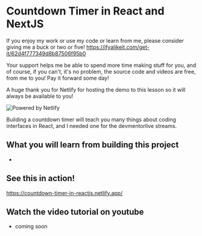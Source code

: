 # Countdown Timer in React and NextJS

If you enjoy my work or use my code or learn from me, please consider giving me a buck or two or five!
https://ifyalikeit.com/get-it/62d4f777349d8b87506f95b0

Your support helps me be able to spend more time making stuff for you, and of course, if you can't, it's no problem, the source code and videos are free, from me to you! Pay it forward some day!

A huge thank you for Netlify for hosting the demo to this lesson so it will always be available to you!

![Powered by Netlify](https://raw.githubusercontent.com/devmentorlive-youtube/0001-datatables-in-react-sort-filter-page/main/public/powered-by-netlify-light.png)

Building a countdown timer will teach you many things about coding interfaces in React, and I needed one for the devmentorlive streams.

## What you will learn from building this project

-

## See this in action!

https://countdown-timer-in-reactjs.netlify.app/

## Watch the video tutorial on youtube

- coming soon
